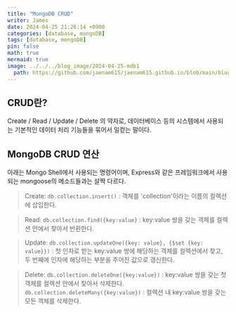 ```yaml
---
title: "MongoDB CRUD"
writer: James
date: 2024-04-25 21:26:14 +0900
categories: [database, mongoDB]
tags: [database, mongoDB]
pin: false
math: true
mermaid: true
image: ../../../blog_image/2024-04-25-mdb1
  path: https://github.com/jaenam615/jaenam615.github.io/blob/main/blog_image/2024-04-25-mdb1.png?raw=true
---
```


## CRUD란?

Create / Read / Update / Delete 의 약자로, 데이터베이스 등의 시스템에서 사용되는 기본적인 데이터 처리 기능들을 묶어서 일컫는 말이다.

## MongoDB CRUD 연산

아래는 Mongo Shell에서 사용되는 명령어이며, Express와 같은 프레임워크에서 사용되는 mongoose의 메소드들과는 살짝 다르다.

> Create:
> `db.collection.insert()` : 객체를 'collection'이라는 이름의 컬렉션에 삽입한다.

> Read:
> `db.collection.find({key:value}` : key:value 쌍을 갖는 객체를 컬렉션 안에서 찾아서 반환한다.

> Update:
> `db.collection.updateOne({key: value}, {$set {key: value}})` : 첫 인자로 받는 key:value 쌍에 해당하는 객체를 컬렉션에서 찾고, 두 번째에 인자에 해당하는 부분을 주어진 값으로 갱신한다.

> Delete:
> `db.collection.deleteOne({key:value})` : key:value 쌍을 갖는 첫 객체를 컬렉션 안에서 찾아서 삭제한다.
> `db.collection.deleteMany({key:value})` : 컬렉션 내 key:value 쌍을 갖는 모든 객체를 삭제한다.
